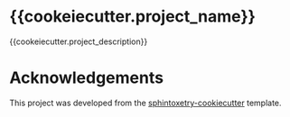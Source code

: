 # {{cookeiecutter.project_name}}

{{cookeiecutter.project_description}}

# Acknowledgements

This project was developed from the [sphintoxetry-cookiecutter](https://github.com/hrshdhgd/sphintoxetry-cookiecutter) template.